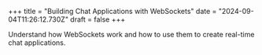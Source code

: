 +++
title = "Building Chat Applications with WebSockets"
date = "2024-09-04T11:26:12.730Z"
draft = false
+++

Understand how WebSockets work and how to use them to create real-time chat applications.
        